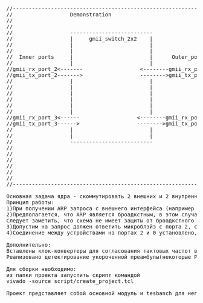<pre>//----------------------------------------------------------------------
//                  Demonstration				                       |
//                                                                     |
//                                                                     |
//                  --------------------------                         |
//                  |     gmii_switch_2x2    |                         |
//                  |                        |                         |
//                  |                        |                         |
//  Inner ports     |                        |      Outer_ports        |
//                  |                        |                         |
//gmii_rx_port_2<-------                  <--------gmii_rx_port_0      |
//gmii_tx_port_2------->                  -------->gmii_tx_port_0      |
//                  |                        |                         |
//                  |                        |                         |
//                  |                        |                         |
//                  |                        |                         |
//                  |                        |                         |
//                  |                        |                         |
//gmii_rx_port_3<------                  <--------gmii_rx_port_1       |
//gmii_tx_port_3------>                  -------->gmii_tx_port_1       |
//                  |                        |                         |
//                  |                        |                         |
//                  --------------------------                         |
//                                                                     |
//                                                                     |
//                                                                     |
//                                                                     |
//                                                                     |
//                                                                     |
//----------------------------------------------------------------------

Основная задача ядра - скоммутировать 2 внешних и 2 внутренних gmii-интерфейса. При необходимости, можно каскадировать данное ядро и получить большее количество интерфейсов.
Принцип работы:
1)При получении ARP запроса с внешнего интерфейса (например порт 0) MAC source ставится в соответствие этому порту в таблице. 
2)Предполагается, что ARP является броадкстным, в этом случае с порта 0 он отправляется на 3 оставшися порта.
Следует заметить, что схема не имеет защиты от броадкстного шторма и QoS
3)Допустим на запрос должен ответить микроблэйз с порта 2, соответственно его MAC source ставится в соответствие порту 2
4)Соединение между устройствами на портах 2 и 0 установлено, теперь все пакеты с порта 0 и маком микроблейза будут перенаправляться на порт 2. и наоборот

Дополнительно:
Вставлены клок-конвертеры для согласования тактовых частот всех портов
Реализовано детектирование укороченной преамбулы(некоторые PCS/PMS блоки обрезают первый байт преамбулы)

Для сборки необходимо:
из папки проекта запустить скрипт командой
vivado -source script/create_project.tcl 

Проект представляет собой основной модуль и tesbanch для него</pre>
